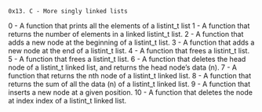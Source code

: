 	0x13. C - More singly linked lists

0 - A function that prints all the elements of a listint_t list
1 - A function that returns the number of elements in a linked listint_t list.
2 - A function that adds a new node at the beginning of a listint_t list.
3 - A function that adds a new node at the end of a listint_t list.
4 - A function that frees a listint_t list.
5 - A function that frees a listint_t list.
6 - A function that deletes the head node of a listint_t linked list, and
	returns the head node’s data (n).
7 - A function that returns the nth node of a listint_t linked list.
8 - A function that returns the sum of all the data (n) of a listint_t linked
	list.
9 - A function that inserts a new node at a given position.
10 - A function that deletes the node at index index of a listint_t linked list.
